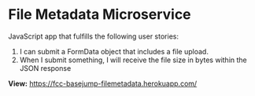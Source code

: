 # File Metadata Microservice

JavaScript app that fulfills the following user stories:
 
1. I can submit a FormData object that includes a file upload.
2. When I submit something, I will receive the file size in bytes within the JSON response
 
**View:** https://fcc-basejump-filemetadata.herokuapp.com/

